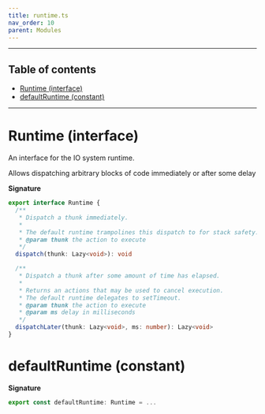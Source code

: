 ```yaml
---
title: runtime.ts
nav_order: 10
parent: Modules
---
```


---

<h2 class="text-delta">Table of contents</h2>

- [Runtime (interface)](#runtime-interface)
- [defaultRuntime (constant)](#defaultruntime-constant)

---

# Runtime (interface)

An interface for the IO system runtime.

Allows dispatching arbitrary blocks of code immediately or after some delay

**Signature**

```ts
export interface Runtime {
  /**
   * Dispatch a thunk immediately.
   *
   * The default runtime trampolines this dispatch to for stack safety.
   * @param thunk the action to execute
   */
  dispatch(thunk: Lazy<void>): void

  /**
   * Dispatch a thunk after some amount of time has elapsed.
   *
   * Returns an actions that may be used to cancel execution.
   * The default runtime delegates to setTimeout.
   * @param thunk the action to execute
   * @param ms delay in milliseconds
   */
  dispatchLater(thunk: Lazy<void>, ms: number): Lazy<void>
}
```

# defaultRuntime (constant)

**Signature**

```ts
export const defaultRuntime: Runtime = ...
```
